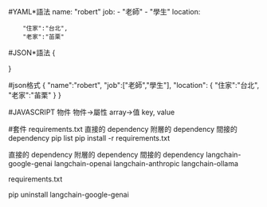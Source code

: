 #YAML*語法
name: "robert"
job:
    - "老師"
    - "學生"
location:

        "住家":"台北",
        "老家":"苖栗"


#JSON*語法
{

}

#json格式
{
    "name":"robert",
    "job":["老師","學生"],
    "location": {
        "住家":"台北",
        "老家":"苖栗"
    }
}

#JAVASCRIPT 物件
物件->屬性 array->值
key, value

#套件
requirements.txt
直接的 dependency
附層的 dependency 間接的 dependency
pip list
pip install -r requirements.txt

直接的 dependency
附層的 dependency 間接的 dependency
langchain-google-genai
langchain-openai
langchain-anthropic
langchain-ollama

requirements.txt

pip uninstall langchain-google-genai
